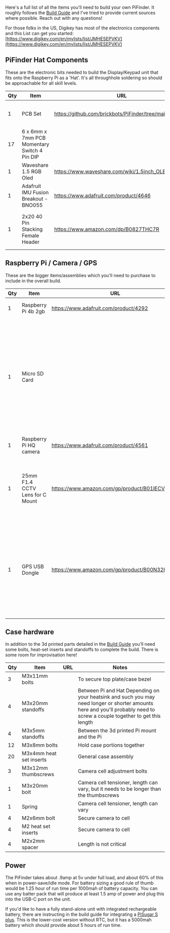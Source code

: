 Here's a full list of all the items you'll need to build your own PiFinder.  It roughly follows the [Build Guide](./build_guide.md) and I've tried to provide current sources where possible.  Reach out with any questions!

For those folks in the US, Digikey has most of the electronics components and this List can get you started:
[https://www.digikey.com/en/mylists/list/JMHESEPVKV](https://www.digikey.com/en/mylists/list/JMHESEPVKV)

## PiFinder Hat Components
These are the electronic bits needed to build the Display/Keypad unit that fits onto the Raspberry Pi as a 'Hat'.  It's all throughhole soldering so should be approachable for all skill levels.

| Qty | Item                                         | URL                                                     | Notes                                                                                 |
| --- | -------------------------------------------- | ------------------------------------------------------- | ------------------------------------------------------------------------------------- |
| 1   | PCB Set                                      | https://github.com/brickbots/PiFinder/tree/main/gerbers | You'll need a PiFidner board and the PiFinder top plate                               |
| 17  | 6 x 6mm x 7mm PCB Momentary Switch 4 Pin DIP |                                                         | Diptonics DTS63K 1nm recommended                                                      |
| 1   | Waveshare 1.5 RGB Oled                       | https://www.waveshare.com/wiki/1.5inch_OLED_Module      |                                                                                       |
| 1   | Adafruit IMU Fusion Breakout - BNO055        | https://www.adafruit.com/product/4646                   |                                                                                       |
| 1   | 2x20 40 Pin Stacking Female Header           | https://www.amazon.com/dp/B0827THC7R                    | Depending on your heatsink/clearance you'll need long pins on this to make up the gap |



## Raspberry Pi / Camera / GPS
These are the bigger items/assemblies which you'll need to purchase to include in the overall build.

| Qty | Item                            | URL                                           | Notes                                                                                                                    |
| --- | ------------------------------- | --------------------------------------------- | ------------------------------------------------------------------------------------------------------------------------ |
| 1   | Raspberry Pi 4b 2gb             | https://www.adafruit.com/product/4292         | More memory is fine here...                                                                                              |
| 1   | Micro SD Card                    |                                               | High quality is best to avoid power sensitivity and corruption.  The software only needs a couple gigs, so almost any available size should be fine                                                                                                                     |
| 1   | Raspberry Pi HQ camera          | https://www.adafruit.com/product/4561         |                                                                                                                          |
| 1   | 25mm F1.4 CCTV Lens for C Mount | https://www.amazon.com/gp/product/B01IECVHB6/ | Other lenses might work here, but something fast with a 10deg FOV is ideal                                               |
| 1   | GPS USB Dongle                  | https://www.amazon.com/gp/product/B00N32HKIW/ | Almost any GPS reciever should work here, but this is easy to position the antenna and is what the software here assumes |

## Case hardware
In addition to the 3d printed parts detailed in the [Build Guide](./build_guide.md) you'll need some bolts, heat-set inserts and standoffs to complete the build.  There is some room for improvisation here!

| Qty | Item                  | URL | Notes                                                                                                                                                                     |
| --- | --------------------- | --- | ------------------------------------------------------------------------------------------------------------------------------------------------------------------------- |
| 3   | M3x11mm bolts           |     | To secure top plate/case bezel                                                                                                                                            |
| 4   | M3x20mm standoffs       |     | Between Pi and Hat Depending on your heatsink and such you may need longer or shorter amounts here and you'll probably need to screw a couple together to get this length |
| 4   | M3x5mm standoffs        |     | Between the 3d printed Pi mount and the Pi                                                                                                                                |
| 12   | M3x8mm bolts            |     | Hold case portions together                                                                                                                                               |
| 20  | M3x4mm heat set inserts |     | General case assembly                                                                                                                                                     |
| 3   | M3x12mm thumbscrews     |     | Camera cell adjustment bolts                                                                                                                                              |
| 1   | M3x20mm bolt            |     | Camera cell tensioner, length can vary, but it needs to be longer than the thumbscrews                                                                                                                                                        |
| 1   | Spring                |     | Camera cell tensioner, length can vary                                                                                                                                                        |
| 4   | M2x6mm bolt             |     | Secure camera to cell                                                                                                                                                     |
| 4   | M2 heat set inserts   |     | Secure camera to cell                                                                                                                                                     |
| 4   | M2x2mm spacer           |     | Length is not critical                                                                                                                                                                          |

## Power
The PiFinder takes about .9amp at 5v under full load, and about 60% of this when in power-save/idle mode.  For battery sizing a good rule of thumb would be 1.25 hour of run time per 1000mah of battery capacity.  You can use any batter pack that will produce at least 1.5 amp of power and plug this into the USB-C port on the unit.

If you'd like to have a fully stand-alone unit with integrated rechargeable battery, there are instructing in the build guide for integrating a [PiSugar S plus](https://github.com/PiSugar/PiSugar/wiki/PiSugarS-Plus).  This is the lower-cost version without RTC, but it has a 5000mah battery which should provide about 5 hours of run time.  